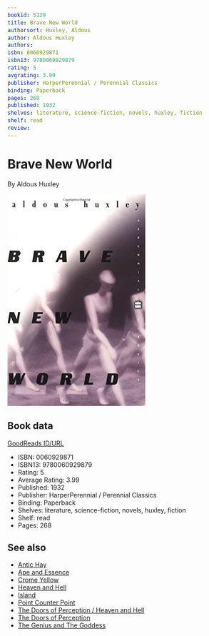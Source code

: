```yaml
---
bookid: 5129
title: Brave New World
authorsort: Huxley, Aldous
author: Aldous Huxley
authors: 
isbn: 0060929871
isbn13: 9780060929879
rating: 5
avgrating: 3.99
publisher: HarperPerennial / Perennial Classics
binding: Paperback
pages: 268
published: 1932
shelves: literature, science-fiction, novels, huxley, fiction
shelf: read
review: 
---
```


# Brave New World

By Aldous Huxley

![](../../assets/bookcovers/1575509280l/5129._SY475_.jpg)

## Book data

[GoodReads ID/URL](https://www.goodreads.com/book/show/5129)

- ISBN: 0060929871
- ISBN13: 9780060929879
- Rating: 5
- Average Rating: 3.99
- Published: 1932
- Publisher: HarperPerennial / Perennial Classics
- Binding: Paperback
- Shelves: literature, science-fiction, novels, huxley, fiction
- Shelf: read
- Pages: 268


## See also

- [Antic Hay](Antic_Hay.md)
- [Ape and Essence](Ape_and_Essence.md)
- [Crome Yellow](Crome_Yellow.md)
- [Heaven and Hell](Heaven_and_Hell.md)
- [Island](Island.md)
- [Point Counter Point](Point_Counter_Point.md)
- [The Doors of Perception / Heaven and Hell](The_Doors_of_Perception_-_Heaven_and_Hell.md)
- [The Doors of Perception](The_Doors_of_Perception.md)
- [The Genius and The Goddess](The_Genius_and_The_Goddess.md)
